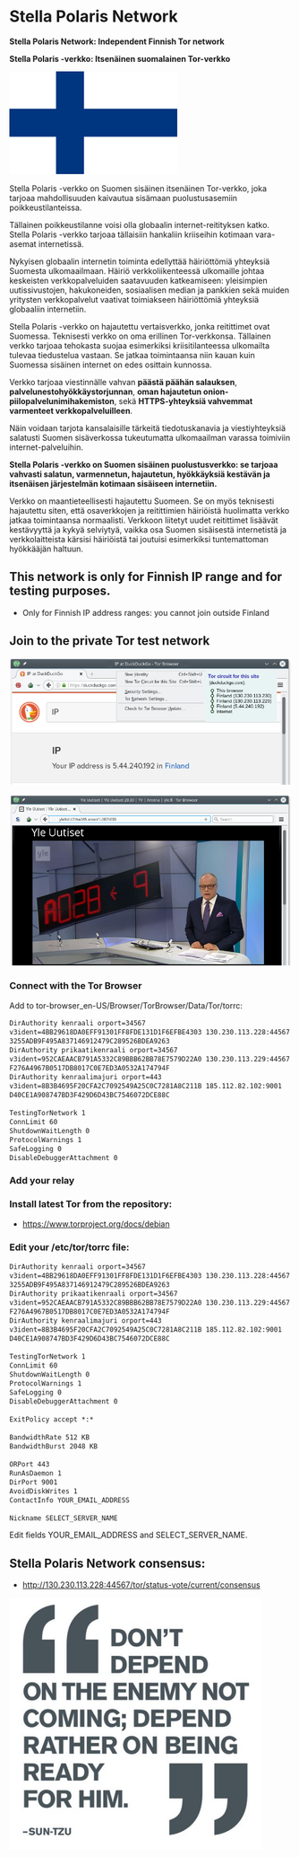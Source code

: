 # Stella Polaris Network

**Stella Polaris Network: Independent Finnish Tor network**

**Stella Polaris -verkko: Itsenäinen suomalainen Tor-verkko**

![Alt text](/images/finland_flag.png?raw=true "The Tor Browser")

Stella Polaris -verkko on Suomen sisäinen itsenäinen Tor-verkko,
joka tarjoaa mahdollisuuden kaivautua sisämaan puolustusasemiin poikkeustilanteissa.

Tällainen poikkeustilanne voisi olla globaalin internet-reitityksen katko.
Stella Polaris -verkko tarjoaa tällaisiin hankaliin kriiseihin
kotimaan vara-asemat internetissä.

Nykyisen globaalin internetin toiminta edellyttää häiriöttömiä yhteyksiä
Suomesta ulkomaailmaan. Häiriö verkkoliikenteessä ulkomaille
johtaa keskeisten verkkopalveluiden saatavuuden katkeamiseen:
yleisimpien uutissivustojen, hakukoneiden, sosiaalisen median ja pankkien
sekä muiden yritysten verkkopalvelut vaativat toimiakseen häiriöttömiä
yhteyksiä globaaliin internetiin.

Stella Polaris -verkko on hajautettu vertaisverkko,
jonka reitittimet ovat Suomessa.
Teknisesti verkko on oma erillinen Tor-verkkonsa.
Tällainen verkko tarjoaa tehokasta suojaa esimerkiksi
kriisitilanteessa ulkomailta tulevaa tiedustelua vastaan.
Se jatkaa toimintaansa niin kauan kuin
Suomessa sisäinen internet on edes osittain kunnossa.

Verkko tarjoaa viestinnälle vahvan **päästä päähän salauksen**,
**palvelunestohyökkäystorjunnan**,
**oman hajautetun onion-piilopalvelunimihakemiston**,
sekä **HTTPS-yhteyksiä vahvemmat varmenteet verkkopalveluilleen**.

Näin voidaan tarjota kansalaisille tärkeitä tiedotuskanavia ja viestiyhteyksiä
salatusti Suomen sisäverkossa tukeutumatta ulkomaailman varassa toimiviin
internet-palveluihin.

**Stella Polaris -verkko on Suomen sisäinen puolustusverkko:
se tarjoaa vahvasti salatun, varmennetun, hajautetun,
hyökkäyksiä kestävän ja itsenäisen järjestelmän
kotimaan sisäiseen internetiin.**

Verkko on maantieteellisesti hajautettu Suomeen. Se on myös teknisesti
hajautettu siten, että osaverkkojen ja reitittimien häiriöistä huolimatta
verkko jatkaa toimintaansa normaalisti. Verkkoon liitetyt uudet reitittimet
lisäävät kestävyyttä ja kykyä selviytyä, vaikka osa Suomen sisäisestä
internetistä ja verkkolaitteista kärsisi häiriöistä
tai joutuisi esimerkiksi tuntemattoman hyökkääjän haltuun.

## This network is only for Finnish IP range and for testing purposes.

* Only for Finnish IP address ranges: you cannot join outside Finland

## Join to the private Tor test network

![Alt text](/images/TheTorBrowser.png?raw=true "The Tor Browser")

![Alt text](/images/yle_onion.png?raw=true "The Tor Browser")

### Connect with the Tor Browser

Add to tor-browser_en-US/Browser/TorBrowser/Data/Tor/torrc:

```
DirAuthority kenraali orport=34567 v3ident=4BB29618DA0EFF91301FF8FDE131D1F6EFBE4303 130.230.113.228:44567 3255ADB9F495A837146912479C289526BDEA9263
DirAuthority prikaatikenraali orport=34567 v3ident=952CAEAACB791A5332C89BBB62BB78E7579D22A0 130.230.113.229:44567 F276A4967B0517DB8017C0E7ED3A0532A174794F
DirAuthority kenraalimajuri orport=443 v3ident=8B3B4695F20CFA2C7092549A25C0C7281A8C211B 185.112.82.102:9001 D40CE1A908747BD3F429D6D43BC7546072DCE88C

TestingTorNetwork 1
ConnLimit 60
ShutdownWaitLength 0
ProtocolWarnings 1
SafeLogging 0
DisableDebuggerAttachment 0
```

### Add your relay

### Install latest Tor from the repository:

* https://www.torproject.org/docs/debian

### Edit your /etc/tor/torrc file:

```
DirAuthority kenraali orport=34567 v3ident=4BB29618DA0EFF91301FF8FDE131D1F6EFBE4303 130.230.113.228:44567 3255ADB9F495A837146912479C289526BDEA9263
DirAuthority prikaatikenraali orport=34567 v3ident=952CAEAACB791A5332C89BBB62BB78E7579D22A0 130.230.113.229:44567 F276A4967B0517DB8017C0E7ED3A0532A174794F
DirAuthority kenraalimajuri orport=443 v3ident=8B3B4695F20CFA2C7092549A25C0C7281A8C211B 185.112.82.102:9001 D40CE1A908747BD3F429D6D43BC7546072DCE88C

TestingTorNetwork 1
ConnLimit 60
ShutdownWaitLength 0
ProtocolWarnings 1
SafeLogging 0
DisableDebuggerAttachment 0

ExitPolicy accept *:*

BandwidthRate 512 KB
BandwidthBurst 2048 KB

ORPort 443
RunAsDaemon 1
DirPort 9001
AvoidDiskWrites 1
ContactInfo YOUR_EMAIL_ADDRESS

Nickname SELECT_SERVER_NAME
```

Edit fields YOUR_EMAIL_ADDRESS and SELECT_SERVER_NAME.

## Stella Polaris Network consensus:

* http://130.230.113.228:44567/tor/status-vote/current/consensus

![Alt text](/images/be_ready.png?raw=true "The Tor Browser")
